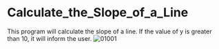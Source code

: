 # Calculate_the_Slope_of_a_Line
This program will calculate the slope of a line. If the value of y is greater than 10, it will inform the user.
![01001](https://user-images.githubusercontent.com/82624469/128926983-ee07af07-a635-4116-91a2-9637b15b8f88.png)
